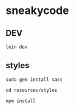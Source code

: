 # sneakycode

## DEV

`lein dev`

## styles

```
sudo gem install sass

cd resources/styles

npm install



```



